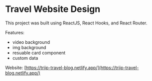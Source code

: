 # Travel Website Design 

This project was built using ReactJS, React Hooks, and React Router. 

Features:
- video background
- img background
- resuable card component
- custom data

Website: [https://triip-travel-blog.netlify.app/](https://triip-travel-blog.netlify.app/)
